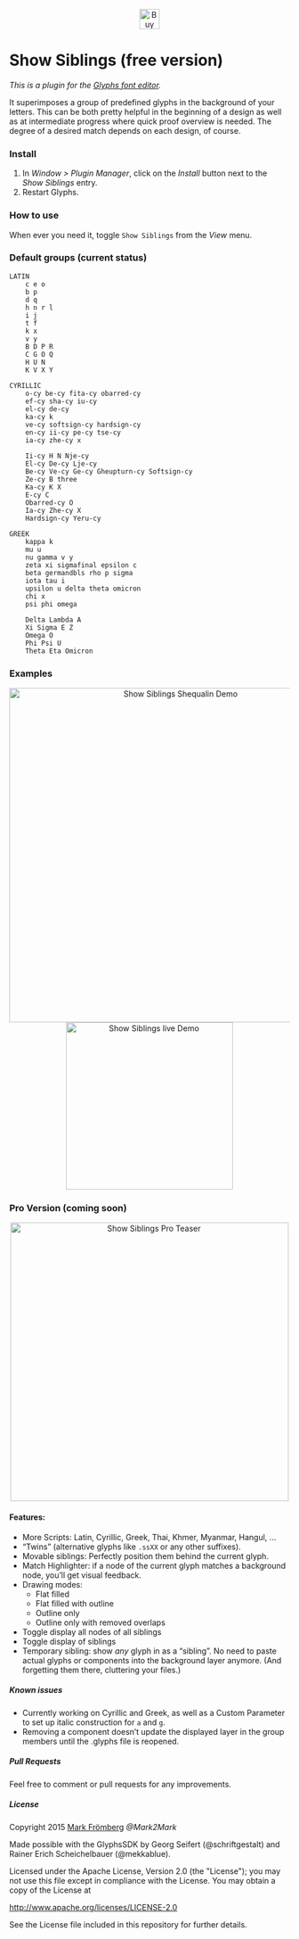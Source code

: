 <p align="center"> 
<a href='https://ko-fi.com/M4M580HG' target='_blank'><img height='36' style='border:0px;height:36px;' src='https://az743702.vo.msecnd.net/cdn/kofi1.png?v=0' border='0' alt='Buy Me a Coffee at ko-fi.com' /></a>
</p>

# Show Siblings (free version)

*This is a plugin for the [Glyphs font editor](http://glyphsapp.com/).*  

It superimposes a group of predefined glyphs in the background of your letters. This can be both pretty helpful in the beginning of a design as well as at intermediate progress where quick proof overview is needed. The degree of a desired match depends on each design, of course.

### Install

1. In *Window > Plugin Manager*, click on the *Install* button next to the *Show Siblings* entry. 
2. Restart Glyphs.

### How to use

When ever you need it, toggle `Show Siblings` from the *View* menu.

### Default groups (current status)

```
LATIN
    c e o
    b p
    d q
    h n r l
    i j
    t f
    k x
    v y
    B D P R
    C G O Q
    H U N
    K V X Y

CYRILLIC
    o-cy be-cy fita-cy obarred-cy
    ef-cy sha-cy iu-cy
    el-cy de-cy
    ka-cy k
    ve-cy softsign-cy hardsign-cy
    en-cy ii-cy pe-cy tse-cy
    ia-cy zhe-cy x
    
    Ii-cy H N Nje-cy
    El-cy De-cy Lje-cy
    Be-cy Ve-cy Ge-cy Gheupturn-cy Softsign-cy
    Ze-cy B three
    Ka-cy K X
    E-cy C
    Obarred-cy O
    Ia-cy Zhe-cy X
    Hardsign-cy Yeru-cy

GREEK
    kappa k
    mu u
    nu gamma v y
    zeta xi sigmafinal epsilon c
    beta germandbls rho p sigma
    iota tau i
    upsilon u delta theta omicron
    chi x
    psi phi omega

    Delta Lambda A
    Xi Sigma E Z
    Omega O
    Phi Psi U
    Theta Eta Omicron

```

### Examples

<p align="center">

<img src="https://github.com/Mark2Mark/Glyphsapp-Plugins/blob/Screenshots/ShowSiblings/Screenshots/ShowSiblings Shequalin DeutschMark.jpg" alt="Show Siblings Shequalin Demo" height="600px">

<img src="https://github.com/Mark2Mark/Glyphsapp-Plugins/blob/Screenshots/ShowSiblings/Screenshots/screencapDemoFont.gif" alt="Show Siblings live Demo" height="300px">

</p>

### Pro Version (coming soon)

<p align="center">

<img src="https://github.com/Mark2Mark/Show-Siblings/blob/master/Screenshots/ShowSiblingsPro_01.gif" alt="Show Siblings Pro Teaser" height="500px">

</p>

#### Features:

- More Scripts: Latin, Cyrillic, Greek, Thai, Khmer, Myanmar, Hangul, …
- “Twins” (alternative glyphs like `.ssXX` or any other suffixes).
- Movable siblings: Perfectly position them behind the current glyph.
- Match Highlighter: if a node of the current glyph matches a background node, you’ll get visual feedback.
- Drawing modes:
    + Flat filled
    + Flat filled with outline
    + Outline only
    + Outline only with removed overlaps
- Toggle display all nodes of all siblings
- Toggle display of siblings
- Temporary sibling: show *any* glyph in as a “sibling”. No need to paste actual glyphs or components into the background layer anymore. (And forgetting them there, cluttering your files.)


##### Known issues

- Currently working on Cyrillic and Greek, as well as a Custom Parameter to set up italic construction for `a` and `g`.
- Removing a component doesn’t update the displayed layer in the group members until the .glyphs file is reopened.

##### Pull Requests

Feel free to comment or pull requests for any improvements.

##### License

Copyright 2015 [Mark Frömberg](http://www.markfromberg.com/) *@Mark2Mark*

Made possible with the GlyphsSDK by Georg Seifert (@schriftgestalt) and Rainer Erich Scheichelbauer (@mekkablue).

Licensed under the Apache License, Version 2.0 (the "License");
you may not use this file except in compliance with the License.
You may obtain a copy of the License at

http://www.apache.org/licenses/LICENSE-2.0

See the License file included in this repository for further details.
